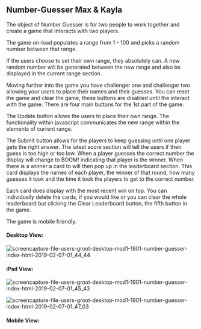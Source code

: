 ## Number-Guesser Max & Kayla
The object of Number Guesser is for two people to work together and create a game that interacts with two players.

The game on-load populates a range from 1 - 100 and picks a random number between that range.

If the users choose to set their own range, they absolutely can. A new random number will be generated between the new range and also be displayed in the current range section. 

Moving further into the game you have challenger one and challenger two allowing your users to place their names and their guesses. You can reset the game and clear the game, these buttons are disabled until the interact with the game. There are four main buttons for the 1st part of the game.

The Update button allows the users to place their own range. The functionality within javascript communicates the new range within the elements of current range.

The Submit button allows for the players to keep guessing until one player gets the right answer. The latest score section will tell the users if their guess is too high or too low. When a player guesses the correct number the display will change to BOOM! indicating that player is the winner. When there is a winner a card to will then pop up in the leaderboard section. This card displays the names of each player, the winner of that round, how many guesses it took and the time it took the players to get to the correct number. 

Each card does display with the most recent win on top. You can individually delete the cards, if you would like or you can clear the whole leaderboard but clicking the Clear Leaderboard button, the fifth button in the game. 

The game is mobile friendly. 

#### Desktop View:

![screencapture-file-users-groot-desktop-mod1-1901-number-guesser-index-html-2019-02-07-01_44_44](https://user-images.githubusercontent.com/37053236/52419938-5594c500-2aae-11e9-9c2a-973be961b07d.png)


#### iPad View: 

![screencapture-file-users-groot-desktop-mod1-1901-number-guesser-index-html-2019-02-07-01_45_43](https://user-images.githubusercontent.com/37053236/52419946-5a597900-2aae-11e9-9be8-2b01c275aa59.png)

![screencapture-file-users-groot-desktop-mod1-1901-number-guesser-index-html-2019-02-07-01_47_03](https://user-images.githubusercontent.com/37053236/52419957-61808700-2aae-11e9-95ec-f16d60ca4ff2.png)

#### Mobile View: 





